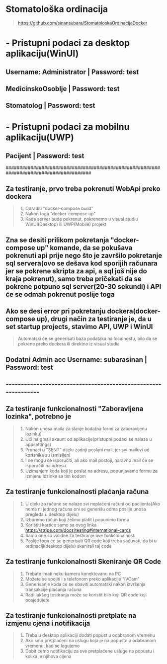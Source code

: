 # Stomatološka ordinacija
> https://github.com/sinansubara/StomatoloskaOrdinacijaDocker

# - Pristupni podaci za desktop aplikaciju(WinUI)
## Username: Administrator | Password: test
## MedicinskoOsoblje | Password: test
## Stomatolog | Password: test

# - Pristupni podaci za mobilnu aplikaciju(UWP)
## Pacijent | Password: test

#######################################################################################
## Za testiranje, prvo treba pokrenuti WebApi preko dockera
> 1. Odraditi "docker-compose build"
> 2. Nakon toga "docker-compose up"
> 3. Kada server bude pokrenut, pokrenemo u visual studiu WinUI(Desktop) ili UWP(Mobile) projekt

## Zna se desiti prilikom pokretanja "docker-compose up" komande, da se pokušava pokrenuti api prije nego što je završilo pokretanje sql servera(ovo se dešava kod sporijih računara jer se pokrene skripta za api, a sql još nije do kraja pokrenut), samo treba pričekati da se pokrene potpuno sql server(20-30 sekundi) i API će se odmah pokrenut poslije toga
## Ako se desi error pri pokretanju dockera(docker-compose up), drugi način za testiranje je, da u set startup projects, stavimo API, UWP i WinUI
> Automatski će se generisati baza podataka na localhostu, bilo da se pokrene preko dockera ili direktno iz visual studia


## Dodatni Admin acc Username: subarasinan | Password: test
## --------------------------------------------------------------

## Za testiranje funkcionalnosti "Zaboravljena lozinka", potrebno je
> 1. Nakon unosa maila za slanje koda(na formi za zaboravljenu lozinku)
> 2. Ući na gmail akaunt od aplikacije(pristupni podaci se nalaze u appsettings)
> 3. Pronaći u "SENT" dijelu zadnji poslani mail, jer svi mailovi od korisnika su izmisljeni
> 3. I ne mogu se isporučiti, ali ako mail postoji, naravno mail će se isporučiti na adresu.
> 4. Uzimanjem koda koji je poslat na adresu, popunjavamo formu za izmjenu lozinke sa tim kodom

## Za testiranje funkcionalnosti plaćanja računa
> 1. U djelu za račune se nalaze svi neplaćeni računi od pacijenta(Ako nema ni jednog računa oni se generišu odma poslije unosa pregleda u desktop dijelu)
> 2. Izbaremo račun koji želimo platit i popunimo formu
> 3. Koristiti kartice samo sa ovog linka https://stripe.com/docs/testing#international-cards
> 3. Samo one su validne za testiranje ove funkcionalnosti
> 4. Poslije toga će se generisati QR code koji treba sačuvati, da bi u ordinaciji(desktop dijelu) skenirali taj code

## Za testiranje funkcionalnosti Skeniranje QR Code
> 1. Trebate imati neku kameru konektovanu na PC
> 1. Možete se spojiti i s telefonom preko aplikacije "iVCam"
> 2. Generisanje koda će se obaviti automatski nakon izvršenja transakcije plaćanja računa
> 3. Radi lakšeg testiranja može se koristit bilo koji QR code koji posjedujete

## Za testiranje funkcionalnosti pretplate na izmjenu cjena i notifikacija
> 1. Treba u desktop aplikaciji dodati popust u odabranom vremenu
> 2. Ako smo pretplaćeni na uslugu koja je na popustu u odabranom vremenu, kad se logujemo
> 2. Dobit ćemo notifikaciju za sve pretplaćene usluge na popustu i kolika je njihova cijena
